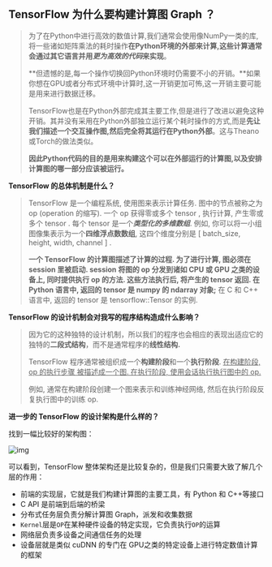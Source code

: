 ## TensorFlow 为什么要构建计算图 Graph ？

> 为了在Python中进行高效的数值计算,我们通常会使用像NumPy一类的库,将一些诸如矩阵乘法的耗时操作**在Python环境的外部来计算,这些计算通常会通过其它语言并用*更为高效的代码*来实现**。
>
> **但遗憾的是,每一个操作切换回Python环境时仍需要不小的开销。**如果你想在GPU或者分布式环境中计算时,这一开销更加可怖,这一开销主要可能是用来进行数据迁移。
>
> TensorFlow也是在Python外部完成其主要工作,但是进行了改进以避免这种开销。其并没有采用在Python外部独立运行某个耗时操作的方式,而是**先让我们描述一个交互操作图,然后完全将其运行在Python外部**。这与Theano或Torch的做法类似。
>
> **因此Python代码的目的是用来构建这个可以在外部运行的计算图,以及安排计算图的哪一部分应该被运行。**

**TensorFlow 的总体机制是什么？**

> TensorFlow 是一个编程系统, 使用图来表示计算任务. 图中的节点被称之为 op (operation 的缩写). 一个 op 获得零或多个 tensor , 执行计算, 产生零或多个 tensor . 每个 tensor 是一个***类型化的多维数组***. 例如, 你可以将一小组图像集表示为一个**四维浮点数数组**, 这四个维度分别是 [ batch_size, height, width, channel ] .
>
> **一个 TensorFlow 的计算图描述了计算的过程. 为了进行计算, 图必须在 session 里被启动. session 将图的 op 分发到诸如 CPU 或 GPU 之类的设备上, 同时提供执行 op 的方法. 这些方法执行后, 将产生的 tensor 返回. 在 Python 语言中, 返回的 tensor 是 numpy 的 ndarray 对象;** 在 C 和 C++ 语言中, 返回的 tensor 是 tensorflow::Tensor 的实例.





**TensorFlow 的设计机制会对我写的程序结构造成什么影响？**

> 因为它的这种独特的设计机制，所以我们的程序也会相应的表现出适应它的独特的**二段式结构**，而不是通常程序的**线性结构.**
>
> TensorFlow 程序通常被组织成一个**构建阶段**和一个**执行阶段**. <u>在构建阶段, op 的执行步骤 被描述成一个图. 在执行阶段, 使用会话执行执行图中的 op.</u>
>
> 例如, 通常在构建阶段创建一个图来表示和训练神经网络, 然后在执行阶段反复执行图中的训练 op.





**进一步的 TensorFlow 的设计架构是什么样的？**

找到一幅比较好的架构图：

![img](https://pic4.zhimg.com/80/v2-607695837c0ec16aeea0caed21bc0b57_720w.jpg)

可以看到，TensorFlow 整体架构还是比较复杂的，但是我们只需要大致了解几个层的作用：

- 前端的实现层，它就是我们构建计算图的主要工具，有 Python 和 C++等接口
- C API 是前端到后端的桥梁
- 分布式任务层负责分解计算图 Graph，派发和收集数据
- `Kernel`层是`OP`在某种硬件设备的特定实现，它负责执行`OP`的运算
- 网络层负责多设备之间通信任务的处理
- 设备层就是类似 cuDNN 的专门在 GPU之类的特定设备上进行特定数值计算的框架
